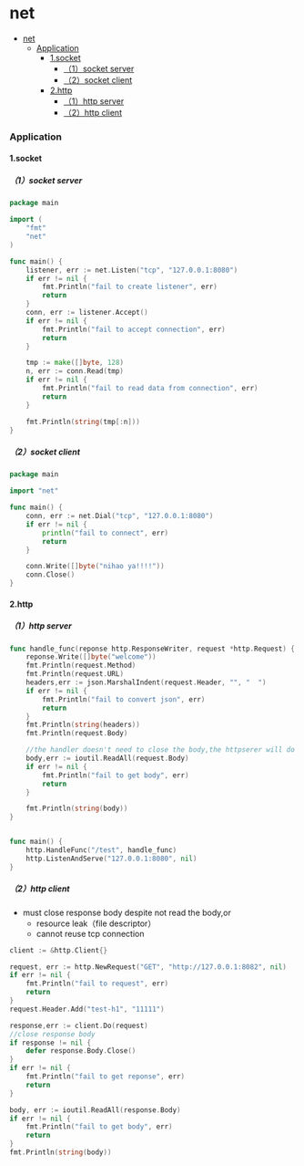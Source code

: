 # net

<!-- @import "[TOC]" {cmd="toc" depthFrom=1 depthTo=6 orderedList=false} -->
<!-- code_chunk_output -->

- [net](#net)
    - [Application](#application)
      - [1.socket](#1socket)
        - [（1）socket server](#1socket-server)
        - [（2）socket client](#2socket-client)
      - [2.http](#2http)
        - [（1）http server](#1http-server)
        - [（2）http client](#2http-client)

<!-- /code_chunk_output -->

### Application

#### 1.socket

##### （1）socket server
```go
package main

import (
	"fmt"
	"net"
)

func main() {
	listener, err := net.Listen("tcp", "127.0.0.1:8080")
	if err != nil {
		fmt.Println("fail to create listener", err)
		return
	}
	conn, err := listener.Accept()
	if err != nil {
		fmt.Println("fail to accept connection", err)
		return
	}

	tmp := make([]byte, 128)
	n, err := conn.Read(tmp)
	if err != nil {
		fmt.Println("fail to read data from connection", err)
		return
	}

	fmt.Println(string(tmp[:n]))
}
```

##### （2）socket client
```go
package main

import "net"

func main() {
	conn, err := net.Dial("tcp", "127.0.0.1:8080")
	if err != nil {
		println("fail to connect", err)
		return
	}

	conn.Write([]byte("nihao ya!!!!"))
	conn.Close()
}
```

#### 2.http

##### （1）http server
```go
func handle_func(reponse http.ResponseWriter, request *http.Request) {
	reponse.Write([]byte("welcome"))
	fmt.Println(request.Method)
	fmt.Println(request.URL)
	headers,err := json.MarshalIndent(request.Header, "", "  ")
	if err != nil {
		fmt.Println("fail to convert json", err)
		return
	}
	fmt.Println(string(headers))
	fmt.Println(request.Body)

	//the handler doesn't need to close the body,the httpserer will do it
	body,err := ioutil.ReadAll(request.Body)
	if err != nil {
		fmt.Println("fail to get body", err)
		return
	}

	fmt.Println(string(body))
}


func main() {
	http.HandleFunc("/test", handle_func)
	http.ListenAndServe("127.0.0.1:8080", nil)
}
```

##### （2）http client
* must close response body despite not read the body,or
 	* resource leak（file descriptor）
	* cannot reuse tcp connection
```go
client := &http.Client{}

request, err := http.NewRequest("GET", "http://127.0.0.1:8082", nil)
if err != nil {
	fmt.Println("fail to request", err)
	return
}
request.Header.Add("test-h1", "11111")

response,err := client.Do(request)
//close response body
if response != nil {
	defer response.Body.Close()
}
if err != nil {
	fmt.Println("fail to get reponse", err)
	return
}

body, err := ioutil.ReadAll(response.Body)
if err != nil {
	fmt.Println("fail to get body", err)
	return
}
fmt.Println(string(body))
```
